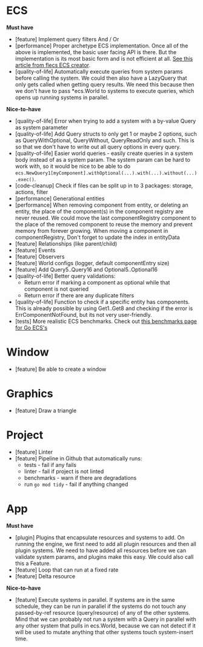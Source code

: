 # ECS
**Must have**
- [feature] Implement query filters And / Or
- [performance] Proper archetype ECS implementation. Once all of the above is implemented, the basic user facing API is there. But the implementation is its most basic form and is not efficient at all. [See this article from flecs ECS creator](https://ajmmertens.medium.com/building-an-ecs-1-where-are-my-entities-and-components-63d07c7da742).
- [quality-of-life] Automatically execute queries from system params before calling the system. We could then also have a LazyQuery that only gets called when getting query results. We need this because then we don't have to pass *ecs.World to systems to execute queries, which opens up running systems in parallel.

**Nice-to-have**
- [quality-of-life] Error when trying to add a system with a by-value Query as system parameter
- [quality-of-life] Add Query structs to only get 1 or maybe 2 options, such as QueryWithOptional, QueryWithout, QueryReadOnly and such. This is so that we don't have to write out all query options in every query.
- [quality-of-life] Easier world queries - easily create queries in a system body instead of as a system param. The system param can be hard to work with, so it would be nice to be able to do `ecs.NewQuery1[myComponent].withOptional(...).with(...).without(...).exec()`.
- [code-cleanup] Check if files can be split up in to 3 packages: storage, actions, filter
- [performance] Generational entities
- [performance] When removing component from entity, or deleting an entity, the place of the component(s) in the component registry are never reused. We could move the last componentRegistry component to the place of the removed component to reuse the memory and prevent memory from forever growing. When moving a component in componentRegistry, Don't forget to update the index in entityData
- [feature] Relationships (like parent/child)
- [feature] Events
- [feature] Observers
- [feature] World configs (logger, default componentEntry size)
- [feature] Add Query5..Query16 and Optional5..Optional16
- [quality-of-life] Better query validations:
    - Return error if marking a component as optional while that component is not queried
    - Return error if there are any duplicate filters
- [quality-of-life] Function to check if a specific entity has components. This is already possible by using Get1..Get8 and checking if the error is ErrComponentNotFound, but its not very user-friendly.
- [tests] More realistic ECS benchmarks. Check out [this benchmarks page for Go ECS's](https://github.com/mlange-42/go-ecs-benchmarks)

# Window
- [feature] Be able to create a window

# Graphics
- [feature] Draw a triangle

# Project
- [feature] Linter
- [feature] Pipeline in Github that automatically runs:
    - tests - fail if any fails
    - linter - fail if project is not linted
    - benchmarks - warn if there are degradations
    - run `go mod tidy` - fail if anything changed

# App
**Must have**
- [plugin] Plugins that encapsulate resources and systems to add. On running the engine, we first need to add all plugin resources and then all plugin systems. We need to have added all resources before we can validate system params, and plugins make this easy. We could also call this a Feature.
- [feature] Loop that can run at a fixed rate
- [feature] Delta resource

**Nice-to-have**
- [feature] Execute systems in parallel. If systems are in the same schedule, they can be run in parallel if the systems do not touch any passed-by-ref resource (query/resource) of any of the other systems. Mind that we can probably not run a system with a Query in parallel with any other system that pulls in ecs.World, because we can not detect if it will be used to mutate anything that other systems touch system-insert time.

